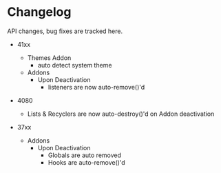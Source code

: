 # Changelog

API changes, bug fixes are tracked here.

* 41xx
	* Themes Addon
		* auto detect system theme
	* Addons
		* Upon Deactivation
			* listeners are now auto-remove()'d

* 4080
	* Lists & Recyclers are now auto-destroy()'d on Addon deactivation

* 37xx
	* Addons
		* Upon Deactivation
			* Globals are auto removed 
			* Hooks are auto-remove()'d